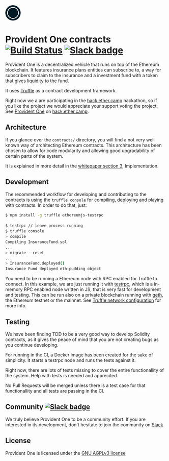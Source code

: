 <img src="logo.png" width="48">

Provident One contracts [![Build Status](https://travis-ci.org/ProvidentOne/contracts.svg?branch=master)](https://travis-ci.org/ProvidentOne/contracts) [![Slack badge](https://slackin-wbssstbuyk.now.sh/badge.svg)](https://provident.one/slack)
===
Provident One is a decentralized vehicle that runs on top of the Ethereum blockchain. It features insurance plans entities can subscribe to, a way for subscribers to claim to the insurance and a investment fund with a token that gives liquidity to the fund.

It uses [Truffle](https://github.com/ConsenSys/truffle) as a contract development framework.

Right now we a are participating in the [hack.ether.camp](https://hack.ether.camp/public/provident--blockchain-backed-insurance) hackathon, so if you like the project we would appreciate your support voting the project. See [Provident One](https://hack.ether.camp/public/provident--blockchain-backed-insurance) on [hack.ether.camp](https://hack.ether.camp).

## Architecture

If you glance over the `contracts/` directory, you will find a not very well known way of architecting Ethereum contracts. This architecture has been chosen to allow for code modularity and allowing good upgradability of certain parts of the system.

It is explained in more detail in the [whitepaper section 3](https://github.com/ProvidentOne/whitepaper/blob/master/whitepaper.md#3-implementation), Implementation.

## Development

The recommended workflow for developing and contributing to the contracts is using the `truffle console` for compiling, deploying and playing with contracts. In order to do that, just:

```sh
$ npm install -g truffle ethereumjs-testrpc

$ testrpc // leave process running
$ truffle console
> compile
Compiling InsuranceFund.sol
...
> migrate --reset
...
> InsuranceFund.deployed()
Insurance Fund deployed eth-pudding object
```

You need to be running a Ethereum node with RPC enabled for Truffle to connect. In this example, we are just running it with [testrpc](https://github.com/ethereumjs/testrpc), which is a in-memory RPC enabled node written in JS, that is very fast for development and testing. This can be run also on a private blockchain running with [geth](https://github.com/ethereum/go-ethereum), the Ethereum testnet or the mainnet. See [Truffle network configuration](http://truffleframework.com/docs/advanced/networks) for more info.


## Testing

We have been finding TDD to be a very good way to develop Solidity contracts, as it gives the peace of mind that you are not creating bugs as you continue developing.

For running in the CI, a Docker image has been created for the sake of simplicity. It starts a testrpc node and runs the tests against it.

Right now, there are lots of tests missing to cover the entire functionallity of the system. Help with tests is needed and apprecited.

No Pull Requests will be merged unless there is a test case for that functionallity and all tests are passing in the CI.


## Community [![Slack badge](https://slackin-wbssstbuyk.now.sh/badge.svg)](https://provident.one/slack)

We truly believe Provident One to be a community effort. If you are interested in its development, don't hesitate to join the community on [Slack](https://provident.one/slack)

## License

Provident One is licensed under the [GNU AGPLv3 license](https://github.com/ProvidentOne/contracts/blob/master/LICENSE.md)
